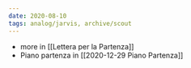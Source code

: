```yaml
---
date: 2020-08-10
tags: analog/jarvis, archive/scout
---
```

- more in [[Lettera per la Partenza]]
- Piano partenza in [[2020-12-29 Piano Partenza]]